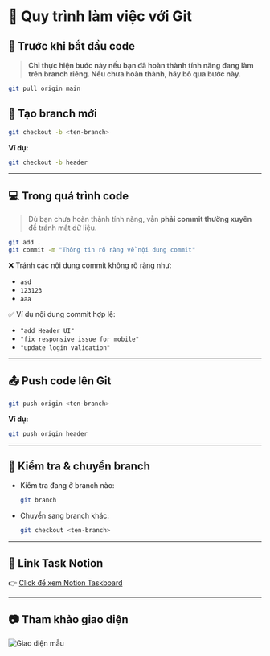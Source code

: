 
# 🚀 Quy trình làm việc với Git

## 📌 Trước khi bắt đầu code
> **Chỉ thực hiện bước này nếu bạn đã hoàn thành tính năng đang làm trên branch riêng. Nếu chưa hoàn thành, hãy bỏ qua bước này.**

```bash
git pull origin main
```

## 🌿 Tạo branch mới

```bash
git checkout -b <ten-branch>
```

**Ví dụ:**  
```bash
git checkout -b header
```

---

## 💻 Trong quá trình code

> Dù bạn chưa hoàn thành tính năng, vẫn **phải commit thường xuyên** để tránh mất dữ liệu.

```bash
git add .
git commit -m "Thông tin rõ ràng về nội dung commit"
```

❌ Tránh các nội dung commit không rõ ràng như:
- `asd`
- `123123`
- `aaa`

✅ Ví dụ nội dung commit hợp lệ:
- `"add Header UI"`
- `"fix responsive issue for mobile"`
- `"update login validation"`

---

## 📤 Push code lên Git

```bash
git push origin <ten-branch>
```

**Ví dụ:**
```bash
git push origin header
```

---

## 🔁 Kiểm tra & chuyển branch

- Kiểm tra đang ở branch nào:
  ```bash
  git branch
  ```
- Chuyển sang branch khác:
  ```bash
  git checkout <ten-branch>
  ```

---

## 📎 Link Task Notion

👉 [Click để xem Notion Taskboard](https://salty-payment-257.notion.site/2170b462417e80918ac0f262c4ad5b57?v=2170b462417e81aa81d3000c5b50db58)

---

## 📷 Tham khảo giao diện

![Giao diện mẫu](https://github.com/user-attachments/assets/0d71a610-cc2f-43b6-8736-b9b9db043ed8)
